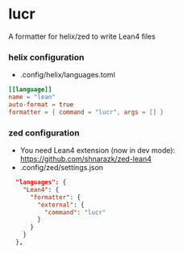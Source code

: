 # lucr

A formatter for helix/zed to write Lean4 files

### helix configuration

- .config/helix/languages.toml

```toml
[[language]]
name = "lean"
auto-format = true
formatter = { command = "lucr", args = [] }
```

### zed configuration

- You need Lean4 extension (now in dev mode): https://github.com/shnarazk/zed-lean4
- .config/zed/settings.json

```json
  "languages": {
    "Lean4": {
      "formatter": {
        "external": {
          "command": "lucr"
        }
      }
    }
  },
```
